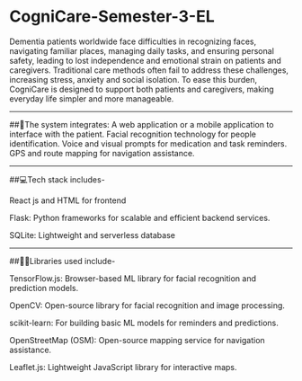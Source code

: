 # CogniCare-Semester-3-EL

Dementia patients worldwide face difficulties in recognizing faces, navigating familiar places, managing daily tasks, and ensuring personal safety, leading to lost independence and emotional strain on patients and caregivers.
Traditional care methods often fail to address these challenges, increasing stress, anxiety and social isolation.
To ease this burden, CogniCare is designed to support both patients and caregivers, making everyday life simpler and more manageable.

---

##📌The system integrates:
A web application or a mobile application to interface with the patient.
Facial recognition technology for people identification.
Voice and visual prompts for medication and task reminders.
GPS and route mapping for navigation assistance.

---

##💻Tech stack includes-

React js and HTML for frontend 

Flask: Python frameworks for scalable and efficient backend services.

SQLite: Lightweight and serverless database 


---

##👩‍💻Libraries used include-

TensorFlow.js: Browser-based ML library for facial recognition and prediction models.

OpenCV: Open-source library for facial recognition and image processing.

scikit-learn: For building basic ML models for reminders and predictions.

OpenStreetMap (OSM): Open-source mapping service for navigation assistance.

Leaflet.js: Lightweight JavaScript library for interactive maps.








